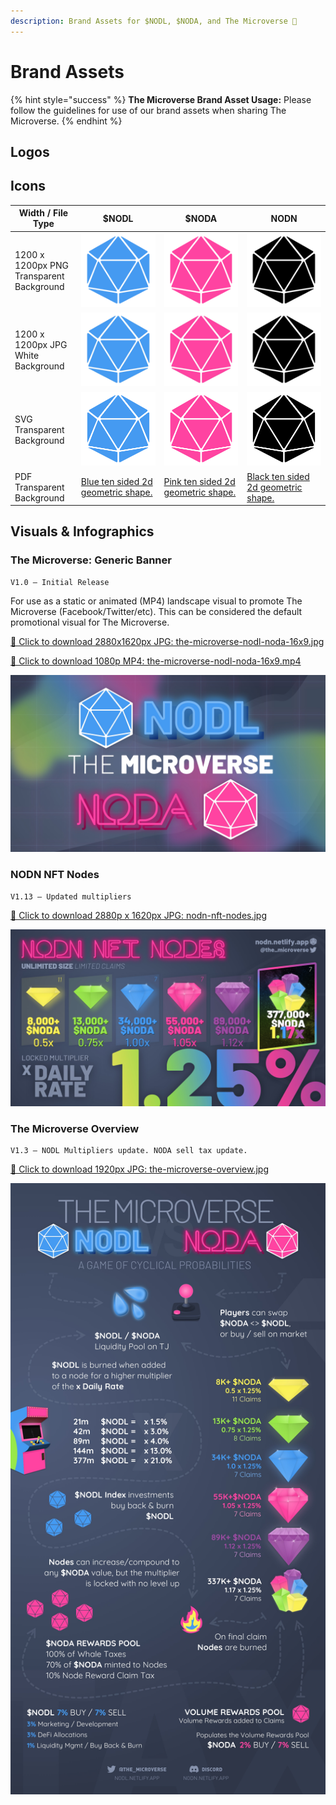 ```yaml
---
description: Brand Assets for $NODL, $NODA, and The Microverse 🎨
---
```


# Brand Assets

{% hint style="success" %}
**The Microverse Brand Asset Usage:** Please follow the guidelines for use of our brand assets when sharing The Microverse.
{% endhint %}

## Logos

## Icons
Width / File Type | $NODL | $NODA | NODN
--- | --- | --- | ---
1200 x 1200px PNG Transparent Background | ![Blue ten sided 2d geometric shape.](../.gitbook/assets/nodl-icon.png) | ![Pink ten sided 2d geometric shape.](../.gitbook/assets/noda-icon.png) | ![Black ten sided 2d geometric shape.](../.gitbook/assets/nodn-icon.png)
1200 x 1200px JPG White Background | ![Blue ten sided 2d geometric shape.](../.gitbook/assets/nodl-icon.jpg) | ![Pink ten sided 2d geometric shape.](../.gitbook/assets/noda-icon.jpg) | ![Black ten sided 2d geometric shape.](../.gitbook/assets/nodn-icon.jpg)
SVG Transparent Background | ![Blue ten sided 2d geometric shape.](../.gitbook/assets/nodl-icon.svg) | ![Pink ten sided 2d geometric shape.](../.gitbook/assets/noda-icon.svg) | ![Black ten sided 2d geometric shape.](../.gitbook/assets/nodn-icon.svg)
PDF Transparent Background | [Blue ten sided 2d geometric shape.](../.gitbook/assets/nodl-icon.pdf) | [Pink ten sided 2d geometric shape.](../.gitbook/assets/noda-icon.pdf) | [Black ten sided 2d geometric shape.](../.gitbook/assets/nodn-icon.pdf)

## Visuals & Infographics

### The Microverse: Generic Banner
```
V1.0 — Initial Release
```

For use as a static or animated (MP4) landscape visual to promote The Microverse (Facebook/Twitter/etc). This can be considered the default promotional visual for The Microverse.

[🔻 Click to download 2880x1620px JPG: the-microverse-nodl-noda-16x9.jpg](https://github.com/Nodinverse/NODLvsNODA/blob/d472bfaf906df81087b762f0987357df34edcc0a/.gitbook/assets/the-microverse-nodl-noda-16x9.jpg?raw=true "Click to download directly")

[🔻 Click to download 1080p MP4: the-microverse-nodl-noda-16x9.mp4](https://github.com/Nodinverse/NODLvsNODA/blob/d472bfaf906df81087b762f0987357df34edcc0a/.gitbook/assets/the-microverse-nodl-noda-16x9.mp4?raw=true "Click to download directly")

![NODA vs NODL: The Microverse with NODA in bright pink neon, and NODL in bright blue neon, all on a dark background with bright rainbow coloured clouds floating over a gridded map.](../.gitbook/assets/the-microverse-nodl-noda-16x9.jpg)

### NODN NFT Nodes
```
V1.13 — Updated multipliers
```

[🔻 Click to download 2880p x 1620px JPG: nodn-nft-nodes.jpg](https://github.com/Nodinverse/NODLvsNODA/blob/f60e50864aca3de5caf312cdec9d84389cfc781d/.gitbook/assets/nodn-nft-nodes.jpg?raw=true "Click to download directly")

![NODA vs NODL: The Microverse with NODA in bright pink neon, and NODL in bright blue neon, all on a dark background with bright rainbow coloured clouds floating over a gridded map.](../.gitbook/assets/nodn-nft-nodes.jpg)

### The Microverse Overview
```
V1.3 — NODL Multipliers update. NODA sell tax update.
```

[🔻 Click to download 1920px JPG: the-microverse-overview.jpg](https://github.com/Nodinverse/NODLvsNODA/blob/f60e50864aca3de5caf312cdec9d84389cfc781d/.gitbook/assets/the-microverse-overview.jpg?raw=true "Click to download directly")

![](../.gitbook/assets/the-microverse-overview.jpg)
